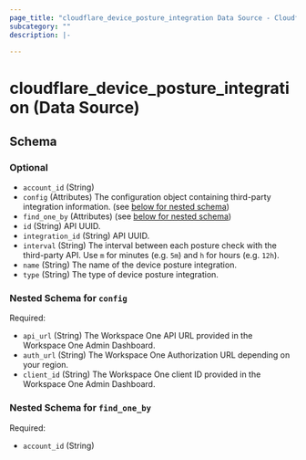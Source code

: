 ```yaml
---
page_title: "cloudflare_device_posture_integration Data Source - Cloudflare"
subcategory: ""
description: |-
  
---
```


# cloudflare_device_posture_integration (Data Source)




<!-- schema generated by tfplugindocs -->
## Schema

### Optional

- `account_id` (String)
- `config` (Attributes) The configuration object containing third-party integration information. (see [below for nested schema](#nestedatt--config))
- `find_one_by` (Attributes) (see [below for nested schema](#nestedatt--find_one_by))
- `id` (String) API UUID.
- `integration_id` (String) API UUID.
- `interval` (String) The interval between each posture check with the third-party API. Use `m` for minutes (e.g. `5m`) and `h` for hours (e.g. `12h`).
- `name` (String) The name of the device posture integration.
- `type` (String) The type of device posture integration.

<a id="nestedatt--config"></a>
### Nested Schema for `config`

Required:

- `api_url` (String) The Workspace One API URL provided in the Workspace One Admin Dashboard.
- `auth_url` (String) The Workspace One Authorization URL depending on your region.
- `client_id` (String) The Workspace One client ID provided in the Workspace One Admin Dashboard.


<a id="nestedatt--find_one_by"></a>
### Nested Schema for `find_one_by`

Required:

- `account_id` (String)


